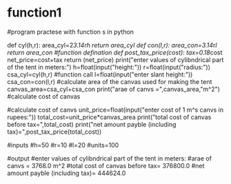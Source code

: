 # function1
#program practese with function s in python

def  cyl(h,r):
    area_cyl=2*3.14*r*h
    return area_cyl
def con(l,r):
    area_con=3.14*r*l
    return area_con
#function defination
def post_tax_price(cost):
    tax=0.18*cost
    net_price=cost+tax
    return (net_price)
print("enter values of cylibndrical part of the tent in meters:")
h=float(input("height:"))
r=float(input("radius:"))
csa_cyl=cyl(h,r) #function call
l=float(input("enter slant height:"))
csa_con=con(l,r)
#calculate area of the canvas used for making the tent
canvas_area=csa_cyl+csa_con
print("arae of canvs =",canvas_area,"m^2")
#calculate cost of canvas

#calculate cost of canvs
unit_price=float(input("enter cost of 1 m^s canvs in rupees:"))
total_cost=unit_price*canvas_area
print("total cost of canvas before tax=",total_cost)
print("net amount payble (including tax)=",post_tax_price(total_cost))

#inputs
#h=50
#r=10
#l=20
#units=100

#output
#enter values of cylibndrical part of the tent in meters:
#arae of canvs = 3768.0 m^2
#total cost of canvas before tax= 376800.0
#net amount payble (including tax)= 444624.0

